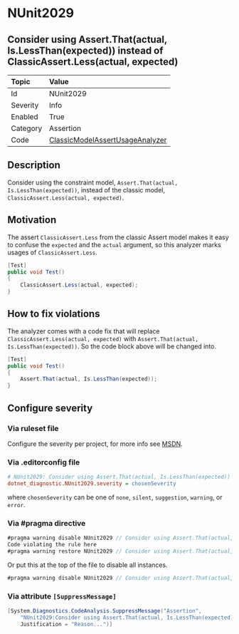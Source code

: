 # NUnit2029

## Consider using Assert.That(actual, Is.LessThan(expected)) instead of ClassicAssert.Less(actual, expected)

| Topic    | Value
| :--      | :--
| Id       | NUnit2029
| Severity | Info
| Enabled  | True
| Category | Assertion
| Code     | [ClassicModelAssertUsageAnalyzer](https://github.com/nunit/nunit.analyzers/blob/4.1.0/src/nunit.analyzers/ClassicModelAssertUsage/ClassicModelAssertUsageAnalyzer.cs)

## Description

Consider using the constraint model, `Assert.That(actual, Is.LessThan(expected))`, instead of the classic model,
`ClassicAssert.Less(actual, expected)`.

## Motivation

The assert `ClassicAssert.Less` from the classic Assert model makes it easy to confuse the `expected` and the `actual`
argument, so this analyzer marks usages of `ClassicAssert.Less`.

```csharp
[Test]
public void Test()
{
    ClassicAssert.Less(actual, expected);
}
```

## How to fix violations

The analyzer comes with a code fix that will replace `ClassicAssert.Less(actual, expected)` with
`Assert.That(actual, Is.LessThan(expected))`. So the code block above will be changed into.

```csharp
[Test]
public void Test()
{
    Assert.That(actual, Is.LessThan(expected));
}
```

<!-- start generated config severity -->
## Configure severity

### Via ruleset file

Configure the severity per project, for more info see
[MSDN](https://learn.microsoft.com/en-us/visualstudio/code-quality/using-rule-sets-to-group-code-analysis-rules?view=vs-2022).

### Via .editorconfig file

```ini
# NUnit2029: Consider using Assert.That(actual, Is.LessThan(expected)) instead of ClassicAssert.Less(actual, expected)
dotnet_diagnostic.NUnit2029.severity = chosenSeverity
```

where `chosenSeverity` can be one of `none`, `silent`, `suggestion`, `warning`, or `error`.

### Via #pragma directive

```csharp
#pragma warning disable NUnit2029 // Consider using Assert.That(actual, Is.LessThan(expected)) instead of ClassicAssert.Less(actual, expected)
Code violating the rule here
#pragma warning restore NUnit2029 // Consider using Assert.That(actual, Is.LessThan(expected)) instead of ClassicAssert.Less(actual, expected)
```

Or put this at the top of the file to disable all instances.

```csharp
#pragma warning disable NUnit2029 // Consider using Assert.That(actual, Is.LessThan(expected)) instead of ClassicAssert.Less(actual, expected)
```

### Via attribute `[SuppressMessage]`

```csharp
[System.Diagnostics.CodeAnalysis.SuppressMessage("Assertion",
    "NUnit2029:Consider using Assert.That(actual, Is.LessThan(expected)) instead of ClassicAssert.Less(actual, expected)",
    Justification = "Reason...")]
```
<!-- end generated config severity -->
